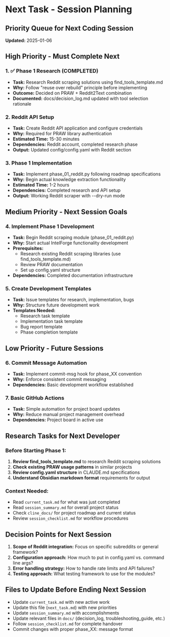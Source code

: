 # Next Task - Session Planning

## Priority Queue for Next Coding Session

**Updated:** 2025-01-06

## High Priority - Must Complete Next

### 1. ✅ Phase 1 Research (COMPLETED)
- **Task:** Research Reddit scraping solutions using find_tools_template.md
- **Why:** Follow "reuse over rebuild" principle before implementing
- **Outcome:** Decided on PRAW + Reddit2Text combination
- **Documented:** docs/decision_log.md updated with tool selection rationale

### 2. Reddit API Setup
- **Task:** Create Reddit API application and configure credentials
- **Why:** Required for PRAW library authentication
- **Estimated Time:** 15-30 minutes
- **Dependencies:** Reddit account, completed research phase
- **Output:** Updated config/config.yaml with Reddit section

### 3. Phase 1 Implementation
- **Task:** Implement phase_01_reddit.py following roadmap specifications
- **Why:** Begin actual knowledge extraction functionality
- **Estimated Time:** 1-2 hours
- **Dependencies:** Completed research and API setup
- **Output:** Working Reddit scraper with --dry-run mode

## Medium Priority - Next Session Goals

### 4. Implement Phase 1 Development
- **Task:** Begin Reddit scraping module (phase_01_reddit.py)
- **Why:** Start actual IntelForge functionality development
- **Prerequisites:** 
  - Research existing Reddit scraping libraries (use find_tools_template.md)
  - Review PRAW documentation
  - Set up config.yaml structure
- **Dependencies:** Completed documentation infrastructure

### 5. Create Development Templates
- **Task:** Issue templates for research, implementation, bugs
- **Why:** Structure future development work
- **Templates Needed:**
  - Research task template
  - Implementation task template  
  - Bug report template
  - Phase completion template

## Low Priority - Future Sessions

### 6. Commit Message Automation
- **Task:** Implement commit-msg hook for phase_XX convention
- **Why:** Enforce consistent commit messaging
- **Dependencies:** Basic development workflow established

### 7. Basic GitHub Actions
- **Task:** Simple automation for project board updates
- **Why:** Reduce manual project management overhead
- **Dependencies:** Project board in active use

## Research Tasks for Next Developer

### Before Starting Phase 1:
1. **Review find_tools_template.md** to research Reddit scraping solutions
2. **Check existing PRAW usage patterns** in similar projects
3. **Review config.yaml structure** in CLAUDE.md specifications
4. **Understand Obsidian markdown format** requirements for output

### Context Needed:
- Read `current_task.md` for what was just completed
- Read `session_summary.md` for overall project status
- Check `cline_docs/` for project roadmap and current status
- Review `session_checklist.md` for workflow procedures

## Decision Points for Next Session

1. **Scope of Reddit integration:** Focus on specific subreddits or general framework?
2. **Configuration approach:** How much to put in config.yaml vs. command line args?
3. **Error handling strategy:** How to handle rate limits and API failures?
4. **Testing approach:** What testing framework to use for the modules?

## Files to Update Before Ending Next Session

- Update `current_task.md` with new active work
- Update this file (`next_task.md`) with new priorities
- Update `session_summary.md` with accomplishments
- Update relevant files in `docs/` (decision_log, troubleshooting_guide, etc.)
- Follow `session_checklist.md` for complete handover
- Commit changes with proper phase_XX: message format